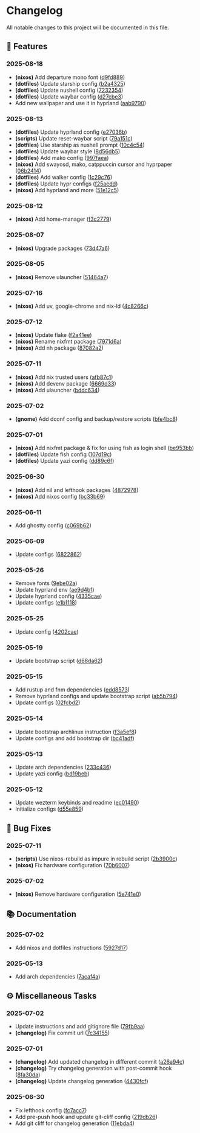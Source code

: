 # Changelog

All notable changes to this project will be documented in this file.

## 🚀 Features

### 2025-08-18

- **(nixos)** Add departure mono font ([d9fd889](https://github.com/JorgeMayoral/AetherForge/commit/d9fd88946d3b2df8ec1a35d73ed93a44f9ce3aa1))
- **(dotfiles)** Update starship config ([b2a4325](https://github.com/JorgeMayoral/AetherForge/commit/b2a43257bbea064a93a3a4bed121d2e4c6ecad33))
- **(dotfiles)** Update nushell config ([7232354](https://github.com/JorgeMayoral/AetherForge/commit/723235433f976327aa44e1a48f3a301aad91a777))
- **(dotfiles)** Update waybar config ([d27cbe3](https://github.com/JorgeMayoral/AetherForge/commit/d27cbe304649d44a0452e8065dd9347d229c8643))
- Add new wallpaper and use it in hyprland ([aab9790](https://github.com/JorgeMayoral/AetherForge/commit/aab979000a3cad185cd7d5766b408e92e89d001b))

### 2025-08-13

- **(dotfiles)** Update hyprland config ([e27036b](https://github.com/JorgeMayoral/AetherForge/commit/e27036b1d1560742f943b4a8e0c2d57c4e22fd64))
- **(scripts)** Update reset-waybar script ([79a151c](https://github.com/JorgeMayoral/AetherForge/commit/79a151c429f3cc3da6b3aeedebc1269be402447b))
- **(dotfiles)** Use starship as nushell prompt ([10c4c54](https://github.com/JorgeMayoral/AetherForge/commit/10c4c5445f06d0b67affc15bdceaaf66350358b7))
- **(dotfiles)** Update waybar style ([8d56db5](https://github.com/JorgeMayoral/AetherForge/commit/8d56db592853ac6ed11a2a73ad547b27894d1c2f))
- **(dotfiles)** Add mako config ([997faea](https://github.com/JorgeMayoral/AetherForge/commit/997faeaebff92911ca9ee3b5a7c79664fcb67344))
- **(nixos)** Add swayosd, mako, catppuccin cursor and hyprpaper ([06b2414](https://github.com/JorgeMayoral/AetherForge/commit/06b24148cdcf867cee2daf525d63591af4ed995c))
- **(dotfiles)** Add walker config ([1c29c76](https://github.com/JorgeMayoral/AetherForge/commit/1c29c76134c7a45b11e1d9440bc18ea691cd3a07))
- **(dotfiles)** Update hypr configs ([f25aedd](https://github.com/JorgeMayoral/AetherForge/commit/f25aeddc6c6a651216ecb9374e21dc2f5e9e7894))
- **(nixos)** Add hyprland and more ([51e12c5](https://github.com/JorgeMayoral/AetherForge/commit/51e12c54f16b754c86fd4a6b95180556bb456db7))

### 2025-08-12

- **(nixos)** Add home-manager ([f3c2779](https://github.com/JorgeMayoral/AetherForge/commit/f3c2779609617d52e1565bc49b7d8fa926d9cbf1))

### 2025-08-07

- **(nixos)** Upgrade packages ([73d47a6](https://github.com/JorgeMayoral/AetherForge/commit/73d47a623df3c559d17a2409a726b6012ef49cd5))

### 2025-08-05

- **(nixos)** Remove ulauncher ([51464a7](https://github.com/JorgeMayoral/AetherForge/commit/51464a72aa80c2204e6bbd175720cae8b7526148))

### 2025-07-16

- **(nixos)** Add uv, google-chrome and nix-ld ([4c8266c](https://github.com/JorgeMayoral/AetherForge/commit/4c8266ce52b07925b3931659042e0e31313d5686))

### 2025-07-12

- **(nixos)** Update flake ([f2a41ee](https://github.com/JorgeMayoral/AetherForge/commit/f2a41ee8872b8e97a8eb0cf2441728412711225a))
- **(nixos)** Rename nixfmt package ([7971d6a](https://github.com/JorgeMayoral/AetherForge/commit/7971d6a29c5a835b28db5dc2e1f871df7b26cef4))
- **(nixos)** Add nh package ([87082a2](https://github.com/JorgeMayoral/AetherForge/commit/87082a2ba7f0ad1af02b2489f5a70c7e733d3cb6))

### 2025-07-11

- **(nixos)** Add nix trusted users ([afb87c1](https://github.com/JorgeMayoral/AetherForge/commit/afb87c1ab57475412014adfe483b7af73cf0fc33))
- **(nixos)** Add devenv package ([6669d33](https://github.com/JorgeMayoral/AetherForge/commit/6669d33b8d621e1191b52bd0e807d7c84e9827f5))
- **(nixos)** Add ulauncher ([bddc634](https://github.com/JorgeMayoral/AetherForge/commit/bddc6344c18839017bfd14a7fa9df6dc4b508113))

### 2025-07-02

- **(gnome)** Add dconf config and backup/restore scripts ([bfe4bc8](https://github.com/JorgeMayoral/AetherForge/commit/bfe4bc8b86f382c5368eb56dcaaba7997728b6b5))

### 2025-07-01

- **(nixos)** Add nixfmt package & fix for using fish as login shell ([be953bb](https://github.com/JorgeMayoral/AetherForge/commit/be953bba7054cadd9a034556bd2cc299ef030cb5))
- **(dotfiles)** Update fish config ([107d19c](https://github.com/JorgeMayoral/AetherForge/commit/107d19c07d865ce4ec559cd08f71c09c97eee6c7))
- **(dotfiles)** Update yazi config ([dd89c6f](https://github.com/JorgeMayoral/AetherForge/commit/dd89c6f14890b131444a75cb11cf9f4ef5961aa5))

### 2025-06-30

- **(nixos)** Add nil and lefthook packages ([4872978](https://github.com/JorgeMayoral/AetherForge/commit/4872978066ed2b03880acc5a81bf166f2867b316))
- **(nixos)** Add nixos config ([bc33b69](https://github.com/JorgeMayoral/AetherForge/commit/bc33b6962cf6a32b48174f36b4f12f1ba0b80260))

### 2025-06-11

- Add ghostty config ([c069b62](https://github.com/JorgeMayoral/AetherForge/commit/c069b6253f6debdf4d3d97f9c069abc05f9681cf))

### 2025-06-09

- Update configs ([6822862](https://github.com/JorgeMayoral/AetherForge/commit/6822862b7a2a2fbe8934bbddc71a4f0eba5e3899))

### 2025-05-26

- Remove fonts ([9ebe02a](https://github.com/JorgeMayoral/AetherForge/commit/9ebe02ade741f93f014028e88796348f2ffd493f))
- Update hyprland env ([ae9d4bf](https://github.com/JorgeMayoral/AetherForge/commit/ae9d4bf1bde78f108473444259629ac15911dc9d))
- Update hyprland config ([4335cae](https://github.com/JorgeMayoral/AetherForge/commit/4335caef0b78eeda3288925d10a9c4e796929e0d))
- Update configs ([e1b1118](https://github.com/JorgeMayoral/AetherForge/commit/e1b1118ed1f4cc13be82661c2c415e99916e8825))

### 2025-05-25

- Update config ([4202cae](https://github.com/JorgeMayoral/AetherForge/commit/4202cae964ba8046f1d36a776f86e642594efacf))

### 2025-05-19

- Update bootstrap script ([d68da62](https://github.com/JorgeMayoral/AetherForge/commit/d68da62c43858f5003d11d61cf8404895ef32e72))

### 2025-05-15

- Add rustup and fnm dependencies ([edd8573](https://github.com/JorgeMayoral/AetherForge/commit/edd8573293241b16130eae2fb9043f5f84f319a9))
- Remove hyprland configs and update bootstrap script ([ab5b794](https://github.com/JorgeMayoral/AetherForge/commit/ab5b7946ca06f40991e90e8dcca0a16331aa5862))
- Update configs ([02fcbd2](https://github.com/JorgeMayoral/AetherForge/commit/02fcbd21134da0af5ce561250e01956f2a58c5df))

### 2025-05-14

- Update bootstrap archlinux instruction ([f3a5ef8](https://github.com/JorgeMayoral/AetherForge/commit/f3a5ef8b0ad8c5242a58168672e070f56e5b178c))
- Update configs and add bootstrap dir ([bc41adf](https://github.com/JorgeMayoral/AetherForge/commit/bc41adf2c38f2643f6b17a40386b74724eb95019))

### 2025-05-13

- Update arch dependencies ([233c436](https://github.com/JorgeMayoral/AetherForge/commit/233c4362e30c42d7c6c4cf8f8a60f21ddd1e3f76))
- Update yazi config ([bd19beb](https://github.com/JorgeMayoral/AetherForge/commit/bd19beb9e1bbf1a96d04884532fb804637795d92))

### 2025-05-12

- Update wezterm keybinds and readme ([ec01490](https://github.com/JorgeMayoral/AetherForge/commit/ec014906e103fe8de9c525584e8df33b4e2ad220))
- Initialize configs ([d55e859](https://github.com/JorgeMayoral/AetherForge/commit/d55e859d7e9238a3edf5ce0b1cc9282b7e888192))

## 🐛 Bug Fixes

### 2025-07-11

- **(scripts)** Use nixos-rebuild as impure in rebuild script ([2b3900c](https://github.com/JorgeMayoral/AetherForge/commit/2b3900c12a84d81c5fea0bb5fd74c612409d37c9))
- **(nixos)** Fix hardware configuration ([70b6007](https://github.com/JorgeMayoral/AetherForge/commit/70b6007836bb2744f05c4890d2707b1ec384cf2f))

### 2025-07-02

- **(nixos)** Remove hardware configuration ([5e741e0](https://github.com/JorgeMayoral/AetherForge/commit/5e741e084f864eac738c6ecb4e26eeae78b63959))

## 📚 Documentation

### 2025-07-02

- Add nixos and dotfiles instructions ([5927d17](https://github.com/JorgeMayoral/AetherForge/commit/5927d171e9b42edca8c747b67aef98f900fa6e86))

### 2025-05-13

- Add arch dependencies ([7acaf4a](https://github.com/JorgeMayoral/AetherForge/commit/7acaf4a43672be0c98df218cdfa951558ba75cd7))

## ⚙️ Miscellaneous Tasks

### 2025-07-02

- Update instructions and add gitignore file ([79fb9aa](https://github.com/JorgeMayoral/AetherForge/commit/79fb9aa7859b424a6c3e27b9c0f41c9bedd7eab8))
- **(changelog)** Fix commit url ([7c34155](https://github.com/JorgeMayoral/AetherForge/commit/7c341556e608562a93f0b02a8e9a018d995edcf4))

### 2025-07-01

- **(changelog)** Add updated changelog in different commit ([a26a94c](https://github.com/JorgeMayoral/AetherForge/commit/a26a94c3d617b8f4dba3ebc5f03fe2577b165380))
- **(changelog)** Try changelog generation with post-commit hook ([8fa30da](https://github.com/JorgeMayoral/AetherForge/commit/8fa30dae88cf23a186358c1936f9611b5e7205a8))
- **(changelog)** Update changelog generation ([4430fcf](https://github.com/JorgeMayoral/AetherForge/commit/4430fcff5e8faf66b6decaf4823e7a96e0b8f96c))

### 2025-06-30

- Fix lefthook config ([fc7acc7](https://github.com/JorgeMayoral/AetherForge/commit/fc7acc7ba4fd9a8cdd7f837f0f626b39578c49e7))
- Add pre-push hook and update git-cliff config ([219db26](https://github.com/JorgeMayoral/AetherForge/commit/219db26c19f737436defb7c732f4121d977cf596))
- Add git cliff for changelog generation ([11ebda4](https://github.com/JorgeMayoral/AetherForge/commit/11ebda43010d3a647b200f7116ed7c74411af174))

<!-- generated by git-cliff -->
